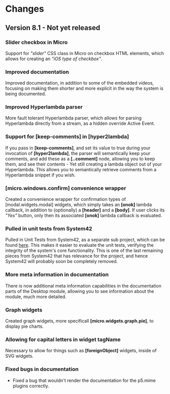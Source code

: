Changes
===============

## Version 8.1 - Not yet released

### Slider checkbox in Micro

Support for _"slider"_ CSS class in Micro on checkbox HTML elements,
which allows for creating an _"iOS type of checkbox"_.

### Improved documentation

Improved documentation, in addition to some of the embedded videos, focusing
on making them shorter and more explicit in the way the system is being documented.

### Improved Hyperlambda parser

More fault tolerant Hyperlambda parser, which allows for parsing Hyperlambda
directly from a stream, as a hidden override Active Event.

### Support for [keep-comments] in [hyper2lambda]

If you pass in **[keep-comments]**, and set its value to true during your
invocation of **[hyper2lambda]**, the parser will semantically keep your comments,
and add these as a **[..comment]** node, allowing you to keep them, and see their
contents - Yet still creating a lambda object out of your Hyperlambda. This allows
you to semantically retrieve comments from a Hyperlambda snippet if you wish.

### [micro.windows.confirm] convenience wrapper

Created a convenience wrapper for confirmation types of [modal.widgets.modal]
widgets, which simply takes an **[onok]** lambda callback, in addition to (optionally)
a **[header]** and a **[body]**. If user clicks its _"Yes"_ button, only then
its associated **[onok]** lambda callback is evaluated.

### Pulled in unit tests from System42

Pulled in Unit Tests from System42, as a separate sub project, which can be
found [here](https://github.com/polterguy/phosphorus-unit-tests). This makes
it easier to evaluate the unit tests, verifying the integrity of the system's
core functionality. This is one of the last remaining pieces from System42 that
has relevance for the project, and hence System42 will probably soon be completely
removed.

### More meta information in documentation

There is now additional meta information capabilities in the documentation parts
of the Desktop module, allowing you to see information about the module, much more
detailed.

### Graph widgets

Created graph widgets, more specificall **[micro.widgets.graph.pie]**, to display
pie charts.

### Allowing for capital letters in widget tagName

Necessary to allow for things such as __[foreignObject]__ widgets, inside of SVG widgets.

### Fixed bugs in documentation

- Fixed a bug that wouldn't render the documentation for the p5.mime plugins correctly.
